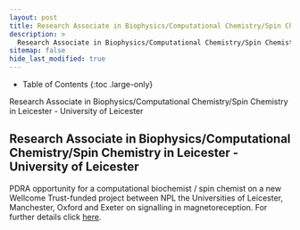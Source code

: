 ```yaml
---
layout: post
title: Research Associate in Biophysics/Computational Chemistry/Spin Chemistry in Leicester - University of Leicester
description: >
  Research Associate in Biophysics/Computational Chemistry/Spin Chemistry in Leicester - University of Leicester
sitemap: false
hide_last_modified: true
---
```


<!-- Google tag (gtag.js) -->
<script async src="https://www.googletagmanager.com/gtag/js?id=G-STRM3GYD69"></script>
<script>
  window.dataLayer = window.dataLayer || [];
  function gtag(){dataLayer.push(arguments);}
  gtag('js', new Date());

  gtag('config', 'G-STRM3GYD69');
</script>

- Table of Contents
{:toc .large-only}

Research Associate in Biophysics/Computational Chemistry/Spin Chemistry in Leicester - University of Leicester

## Research Associate in Biophysics/Computational Chemistry/Spin Chemistry in Leicester - University of Leicester

PDRA opportunity for a computational biochemist / spin chemist on a new Wellcome Trust-funded project between NPL the Universities of Leicester, Manchester, Oxford and Exeter on signalling in magnetoreception.
For further details click [here](https://jobs.le.ac.uk/vacancies/11016/research-associate-in-biophysics-computational-chemistry-spin-chemistry.html).

